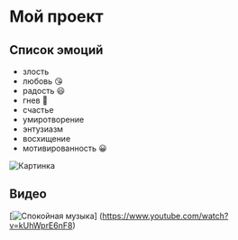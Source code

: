 # Мой проект
## Список эмоций
* злость
* любовь :kissing_heart:
* радость :smiley:
* гнев :anger:
* счастье
* умиротворение
* энтузиазм
* восхищение
* мотивированность :grinning:

![Картинка](https://avatars.mds.yandex.net/i?id=d4b2857b69f097076fcf8c0e49f0fc40-5463607-images-thumbs&n=13)

## Видео
[![Спокойная музыка](https://avatars.mds.yandex.net/i?id=5e56a3b22d899620442a31b138c68a34-2418036-images-thumbs&n=13)]
(https://www.youtube.com/watch?v=kUhWprE6nF8)

